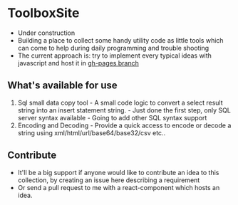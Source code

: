 #  ToolboxSite
  - Under construction
  - Building a place to collect some handy utility code as little tools which can come to help during daily programming and trouble shooting
  - The current approach is: try to implement every typical ideas with javascript and host it in [gh-pages branch](https://djsxp.github.io/ToolboxSite/)

## What's available for use
  1. Sql small data copy tool
    - A small code logic to convert a select result string into an insert statement string.
    - Just done the first step, only SQL server syntax available
    - Going to add other SQL syntax support
  2. Encoding and Decoding
    - Provide a quick access to encode or decode a string using xml/html/url/base64/base32/csv etc..

## Contribute
   - It'll be a big support if anyone would like to contribute an idea to this collection, by creating an issue here describing a requirement
   - Or send a pull request to me with a react-component which hosts an idea.
